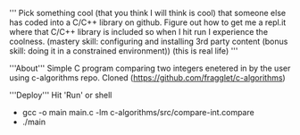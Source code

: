 '''
Pick something cool (that you think I will think is cool) that someone else has coded into a C/C++ library on github. Figure out how to get me a repl.it where that C/C++ library is included so when I hit run I experience the coolness. (mastery skill: configuring and installing 3rd party content (bonus skill: doing it in a constrained environment)) (this is real life)
'''

'''About'''
Simple C program comparing two integers enetered in by the user using c-algorithms repo. Cloned (https://github.com/fragglet/c-algorithms)

'''Deploy'''
Hit 'Run' or shell 
  - gcc -o main main.c -lm c-algorithms/src/compare-int.compare
  - ./main

